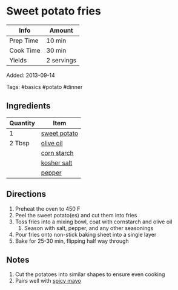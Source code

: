 # Sweet potato fries

| Info      | Amount     |
| --------- | ---------- |
| Prep Time | 10 min     |
| Cook Time | 30 min     |
| Yields    | 2 servings |

Added: 2013-09-14

Tags: #basics #potato #dinner

## Ingredients

| Quantity | Item                                              |
| -------- | ------------------------------------------------- |
| 1        | [sweet potato](../_ingredients/sweet%20potato.md) |
| 2 Tbsp   | [olive oil](../_ingredients/olive%20oil.md)       |
|          | [corn starch](../_ingredients/corn%20starch.md)   |
|          | [kosher salt](../_ingredients/kosher%20salt.md)   |
|          | [pepper](../_ingredients/pepper.md)               |

## Directions

1. Preheat the oven to 450 F
2. Peel the sweet potato(es) and cut them into fries
3. Toss fries into a mixing bowl, coat with cornstarch and olive oil
     1. Season with salt, pepper, and any other seasonings
4. Pour fries onto non-stick baking sheet into a single layer
5. Bake for 25-30 min, flipping half way through

## Notes

1. Cut the potatoes into similar shapes to ensure even cooking
2. Pairs well with [spicy mayo](spicy-mayo.md)
